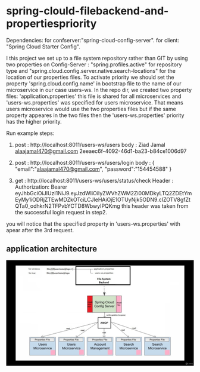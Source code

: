 # spring-clould-filebackend-and-propertiespriority

Dependencies:
for confserver:"spring-cloud-config-server".
for client: "Spring Cloud Starter Config".

I this project we set up to a file system repository rather than GIT by using two properties on Config-Server : "spring.profiles.active" for repository type and "spring.cloud.config.server.native.search-locations" for the location of our properties files. To activate priority we should set the property 'spring.cloud.config.name' in bootstrap file to the name of our microservice in our case users-ws. In the repo dir, we created two property files: 'application.properties' this file is shared for all microservices and 'users-ws.properties' was specified for users microservice. That means users microservice would use the two properties files but if the same property appeares in the two files then the 'users-ws.properties' priority has the higher priority.

Run example steps:

1. post : http://localhost:8011/users-ws/users
   body : 
   <UserResposeModel>
    <firatname>Ziad</firatname>
    <lastname>Jamal</lastname>
    <email>alaajamal470@gmail.com</email>
    <userId>2eeaec6f-4092-46d1-ba23-b84ce1006d97</userId>
   </UserResposeModel>
   
2. post : http://localhost:8011/users-ws/users/login
   body :
    {
    "email":"alaajamal470@gmail.com",
    "password":"154454588"
    }
3. get : http://localhost:8011/users-ws/users/status/check
   Header :
   Authorization: Bearer eyJhbGciOiJIUzI1NiJ9.eyJzdWIiOiIyZWVhZWM2Zi00MDkyLTQ2ZDEtYmEyMy1iODRjZTEwMDZkOTciLCJleHAiOjE1OTUyNjk5ODN9.cIZOTV8gfZtQTa0_odhkrN2TFPvbYCTD8WbwyIPQKmg
   this header was taken from the successful login request in step2.
   
 you will notice that the specified property in 'users-ws.properties' with apear after the 3rd request.
 
 <h2>application architecture</h2>
 <img src="diagramm.jpg"/>
